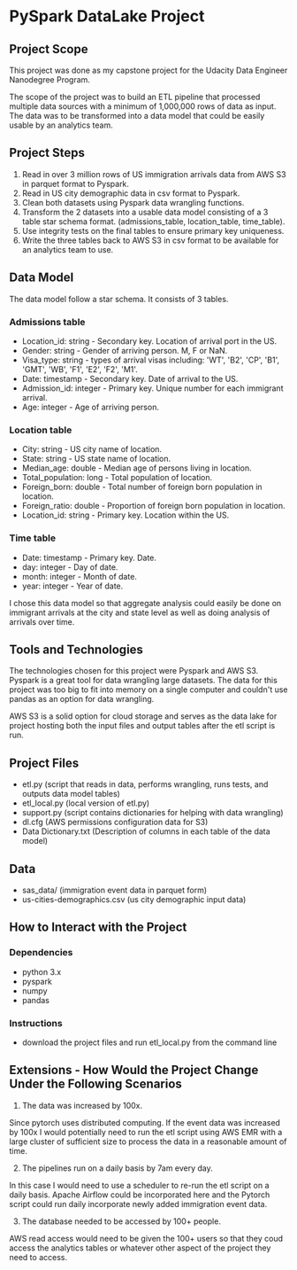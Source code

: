# PySpark DataLake Project

## Project Scope

This project was done as my capstone project for the Udacity Data Engineer Nanodegree Program. 

The scope of the project was to build an ETL pipeline that processed multiple data sources with a minimum of 1,000,000 rows of data as input. The data was to be transformed into a data model that could be easily usable by an analytics team.

## Project Steps
1. Read in over 3 million rows of US immigration arrivals data from AWS S3 in parquet format to Pyspark.
2. Read in US city demographic data in csv format to Pyspark.
3. Clean both datasets using Pyspark data wrangling functions.
4. Transform the 2 datasets into a usable data model consisting of a 3 table star schema format. (admissions_table, location_table, time_table).
5. Use integrity tests on the final tables to ensure primary key uniqueness.
6. Write the three tables back to AWS S3 in csv format to be available for an analytics team to use.

## Data Model

The data model follow a star schema. It consists of 3 tables.

### Admissions table

- Location_id: string - Secondary key. Location of arrival port in the US.
- Gender: string - Gender of arriving person. M, F or NaN.
- Visa_type: string - types of arrival visas including: 'WT', 'B2', 'CP', 'B1', 'GMT', 'WB', 'F1', 'E2', 'F2', 'M1'.
- Date: timestamp - Secondary key. Date of arrival to the US.
- Admission_id: integer - Primary key. Unique number for each immigrant arrival.
- Age: integer - Age of arriving person.

### Location table

- City: string - US city name of location.
- State: string - US state name of location.
- Median_age: double - Median age of persons living in location.
- Total_population: long - Total population of location.
- Foreign_born: double - Total number of foreign born population in location.
- Foreign_ratio: double - Proportion of foreign born population in location.
- Location_id: string - Primary key. Location within the US.

### Time table

- Date: timestamp - Primary key. Date.
- day: integer - Day of date.
- month: integer - Month of date.
- year: integer - Year of date.

I chose this data model so that aggregate analysis could easily be done on immigrant arrivals at the city and state level as well as doing analysis of arrivals over time.

## Tools and Technologies

The technologies chosen for this project were Pyspark and AWS S3.
Pyspark is a great tool for data wrangling large datasets. The data for this project was too big to fit into memory on a single computer and couldn't use pandas as an option for data wrangling. 

AWS S3 is a solid option for cloud storage and serves as the data lake for project hosting both the input files and output tables after the etl script is run.

## Project Files

- etl.py (script that reads in data, performs wrangling, runs tests, and outputs data model tables)
- etl_local.py (local version of etl.py)
- support.py (script contains dictionaries for helping with data wrangling)
- dl.cfg (AWS permissions configuration data for S3)
- Data Dictionary.txt (Description of columns in each table of the data model)

## Data
- sas_data/ (immigration event data in parquet form)
- us-cities-demographics.csv (us city demographic input data)



## How to Interact with the Project

### Dependencies
- python 3.x
- pyspark
- numpy
- pandas

### Instructions
- download the project files and run etl_local.py from the command line 

## Extensions - How Would the Project Change Under the Following Scenarios

1. The data was increased by 100x.

Since pytorch uses distributed computing. If the event data was increased by 100x I would potentially need to run the etl script using AWS EMR with a large cluster of sufficient size to process the data in a reasonable amount of time.

2. The pipelines run on a daily basis by 7am every day.

In this case I would need to use a scheduler to re-run the etl script on a daily basis. Apache Airflow could be incorporated here and the Pytorch script could run daily incorporate newly added immigration event data.

3. The database needed to be accessed by 100+ people.

AWS read access would need to be given the 100+ users so that they coud access the analytics tables or whatever other aspect of the project they need to access.
